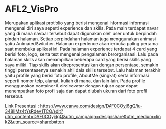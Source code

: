 # AFL2_VisPro
Merupakan aplikasi protfolio yang berisi mengenai informasi informasi mengenai diri saya seperti experience dan skills. Pada main terdapat navar yang di mana navbar tersebut dapat digunakan oleh user untuk berpindah pindah halaman. Setiap perpindahan halaman juga menggunakan animasi yaitu AnimatedSwitcher. Halaman experience akan terbuka paling pertama saat membuka aplikasi ini. Pada halaman experience terdapat 4 card yang berisi foto, logo, serta text mengenai pengalaman berorganisasi. Lalu pada halaman skills akan menampilkan beberapa card yang berisi skills yang saya miliki. Tiap skills akan direpresentasikan dengan persentase, semakin tinggi persentasenya semakin ahli dala skills tersebut. Lalu halaman terakhir yaitu profile yang berisi foto profile, AboutMe (singkat) serta informasi seperti nomor telp, alamat, kuliah di mana, dan lain-lain. Pada profile menggunakan container & circleavatar dengan tujuan agar dapat menempatkan foto profil saja dan dapat diubah ukuran dari foto profil tersebut.

Link Presentasi : https://www.canva.com/design/DAF0COyj6gQ/iu-348liMz4tYsRdev1TCQ/edit?utm_content=DAF0COyj6gQ&utm_campaign=designshare&utm_medium=link2&utm_source=sharebutton
